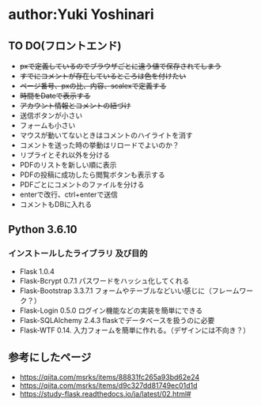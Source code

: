 # author:Yuki Yoshinari

## TO DO(フロントエンド)
- ~~pxで定義しているのでブラウザごとに違う値で保存されてしまう~~
- ~~すでにコメントが存在しているところは色を付けたい~~
- ~~ページ番号、pxの比、内容、scalexで定義する~~
- ~~時間をDateで表示する~~
- ~~アカウント情報とコメントの紐づけ~~
- 送信ボタンが小さい
- フォームも小さい
- マウスが動いてないときはコメントのハイライトを消す
- コメントを送った時の挙動はリロードでよいのか？
- リプライとそれ以外を分ける
- PDFのリストを新しい順に表示
- PDFの投稿に成功したら閲覧ボタンも表示する
- PDFごとにコメントのファイルを分ける
- enterで改行、ctrl+enterで送信
- コメントもDBに入れる

## Python 3.6.10
### インストールしたライブラリ 及び目的
- Flask                 1.0.4
- Flask-Bcrypt          0.7.1 	パスワードをハッシュ化してくれる
- Flask-Bootstrap       3.3.7.1 	フォームやテーブルなどいい感じに（フレームワーク？）
- Flask-Login           0.5.0		ログイン機能などの実装を簡単にできる
- Flask-SQLAlchemy      2.4.3 	flaskでデータベースを扱うのに必要
- Flask-WTF             0.14.		入力フォームを簡単に作れる。（デザインには不向き？）

## 参考にしたページ
- https://qiita.com/msrks/items/88831fc265a93bd62e24
- https://qiita.com/msrks/items/d9c327dd81749ec01d1d
- https://study-flask.readthedocs.io/ja/latest/02.html#
